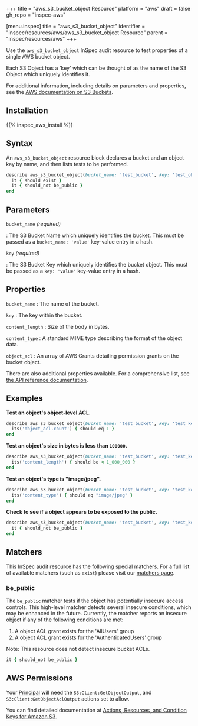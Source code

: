 +++
title = "aws_s3_bucket_object Resource"
platform = "aws"
draft = false
gh_repo = "inspec-aws"

[menu.inspec]
title = "aws_s3_bucket_object"
identifier = "inspec/resources/aws/aws_s3_bucket_object Resource"
parent = "inspec/resources/aws"
+++

Use the `aws_s3_bucket_object` InSpec audit resource to test properties of a single AWS bucket object.

Each S3 Object has a 'key' which can be thought of as the name of the S3 Object which uniquely identifies it.

For additional information, including details on parameters and properties, see the [AWS documentation on S3 Buckets](https://docs.aws.amazon.com/AmazonS3/latest/dev/UsingBucket.html).

## Installation

{{% inspec_aws_install %}}

## Syntax

An `aws_s3_bucket_object` resource block declares a bucket and an object key by name, and then lists tests to be performed.

```ruby
describe aws_s3_bucket_object(bucket_name: 'test_bucket', key: 'test_object_key') do
  it { should exist }
  it { should_not be_public }
end
```

## Parameters

`bucket_name` _(required)_

: The S3 Bucket Name which uniquely identifies the bucket. 
  This must be passed as a `bucket_name: 'value'` key-value entry in a hash.

`key` _(required)_

: The S3 Bucket Key which uniquely identifies the bucket object. 
  This must be passed as a `key: 'value'` key-value entry in a hash.

## Properties

`bucket_name`
: The name of the bucket.

`key`
: The key within the bucket.

`content_length`
: Size of the body in bytes.

`content_type`
: A standard MIME type describing the format of the object data.

`object_acl`
: An array of AWS Grants detailing permission grants on the bucket object.

There are also additional properties available. For a comprehensive list, see [the API reference documentation](https://docs.aws.amazon.com/AmazonS3/latest/API/API_GetObject.html).

## Examples

**Test an object's object-level ACL.**

```ruby
describe aws_s3_bucket_object(bucket_name: 'test_bucket', key: 'test_key') do
  its('object_acl.count') { should eq 1 }
end
```

**Test an object's size in bytes is less than `100000`.**

```ruby
describe aws_s3_bucket_object(bucket_name: 'test_bucket', key: 'test_key') do
  its('content_length') { should be < 1_000_000 }
end
```

**Test an object's type is "image/jpeg".**

```ruby
describe aws_s3_bucket_object(bucket_name: 'test_bucket', key: 'test_key') do
  its('content_type') { should eq "image/jpeg" }
end
```

**Check to see if a object appears to be exposed to the public.**

```ruby
describe aws_s3_bucket_object(bucket_name: 'test_bucket', key: 'test_key') do
  it { should_not be_public }
end
```


## Matchers

This InSpec audit resource has the following special matchers. For a full list of available matchers (such as `exist`) please visit our [matchers page](https://www.inspec.io/docs/reference/matchers/).

### be_public

The `be_public` matcher tests if the object has potentially insecure access controls. This high-level matcher detects several insecure conditions, which may be enhanced in the future. Currently, the matcher reports an insecure object if any of the following conditions are met:

  1. A object ACL grant exists for the 'AllUsers' group
  2. A object ACL grant exists for the 'AuthenticatedUsers' group

Note: This resource does not detect insecure bucket ACLs.

```ruby
it { should_not be_public }
```

## AWS Permissions

Your [Principal](https://docs.aws.amazon.com/IAM/latest/UserGuide/intro-structure.html#intro-structure-principal) will need the `S3:Client:GetObjectOutput`, and `S3:Client:GetObjectAclOutput` actions set to allow.

You can find detailed documentation at [Actions, Resources, and Condition Keys for Amazon S3](https://docs.aws.amazon.com/IAM/latest/UserGuide/list_amazons3.html).
